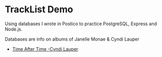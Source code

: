 # TrackList Demo 

Using databases I wrote in Postico to practice PostgreSQL, Express and Node.js. 

Databases are info on albums of Janelle Monae & Cyndi Lauper 

* [Time After Time -Cyndi Lauper](https://www.youtube.com/watch?v=VdQY7BusJNU)



